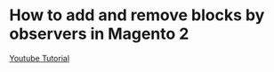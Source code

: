 # How to add and remove blocks by observers in Magento 2

[Youtube Tutorial](https://youtu.be/mde6Pr-z8k0)
